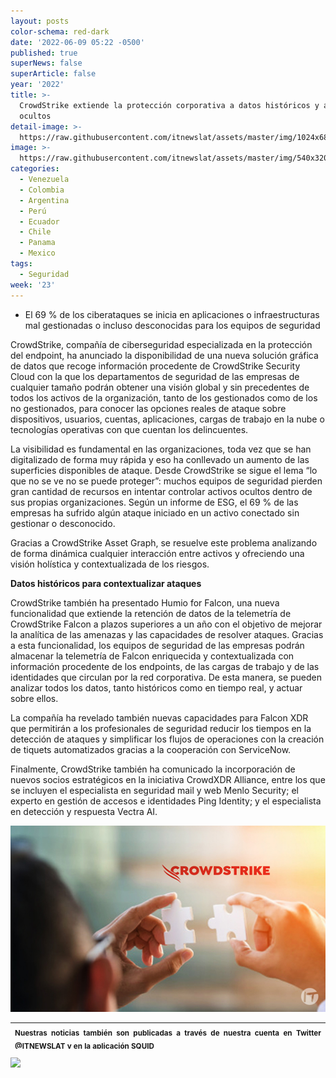 ```yaml
---
layout: posts
color-schema: red-dark
date: '2022-06-09 05:22 -0500'
published: true
superNews: false
superArticle: false
year: '2022'
title: >-
  CrowdStrike extiende la protección corporativa a datos históricos y a activos
  ocultos
detail-image: >-
  https://raw.githubusercontent.com/itnewslat/assets/master/img/1024x680/CrowdStrike-g.jpg
image: >-
  https://raw.githubusercontent.com/itnewslat/assets/master/img/540x320/CrowdStrike-p.jpg
categories:
  - Venezuela
  - Colombia
  - Argentina
  - Perú
  - Ecuador
  - Chile
  - Panama
  - Mexico
tags:
  - Seguridad
week: '23'
---
```

- El 69 % de los ciberataques se inicia en aplicaciones o infraestructuras mal gestionadas o incluso desconocidas para los equipos de seguridad

CrowdStrike, compañía de ciberseguridad especializada en la protección del endpoint, ha anunciado la disponibilidad de una nueva solución gráfica de datos que recoge información procedente de CrowdStrike Security Cloud con la que los departamentos de seguridad de las empresas de cualquier tamaño podrán obtener una visión global y sin precedentes de todos los activos de la organización, tanto de los gestionados como de los no gestionados, para conocer las opciones reales de ataque sobre dispositivos, usuarios, cuentas, aplicaciones, cargas de trabajo en la nube o tecnologías operativas con que cuentan los delincuentes.

La visibilidad es fundamental en las organizaciones, toda vez que se han digitalizado de forma muy rápida y eso ha conllevado un aumento de las superficies disponibles de ataque. Desde CrowdStrike se sigue el lema “lo que no se ve no se puede proteger”: muchos equipos de seguridad pierden gran cantidad de recursos en intentar controlar activos ocultos dentro de sus propias organizaciones. Según un informe de ESG, el 69 % de las empresas ha sufrido algún ataque iniciado en un activo conectado sin gestionar o desconocido.
 
Gracias a CrowdStrike Asset Graph, se resuelve este problema analizando de forma dinámica cualquier interacción entre activos y ofreciendo una visión holística y contextualizada de los riesgos.
 
**Datos históricos para contextualizar ataques**

CrowdStrike también ha presentado Humio for Falcon, una nueva funcionalidad que extiende la retención de datos de la telemetría de CrowdStrike Falcon a plazos superiores a un año con el objetivo de mejorar la analítica de las amenazas y las capacidades de resolver ataques. Gracias a esta funcionalidad, los equipos de seguridad de las empresas podrán almacenar la telemetría de Falcon enriquecida y contextualizada con información procedente de los endpoints, de las cargas de trabajo y de las identidades que circulan por la red corporativa. De esta manera, se pueden analizar todos los datos, tanto históricos como en tiempo real, y actuar sobre ellos.
 
La compañía ha revelado también nuevas capacidades para Falcon XDR que permitirán a los profesionales de seguridad reducir los tiempos en la detección de ataques y simplificar los flujos de operaciones con la creación de tiquets automatizados gracias a la cooperación con ServiceNow.
 
Finalmente, CrowdStrike también ha comunicado la incorporación de nuevos socios estratégicos en la iniciativa CrowdXDR Alliance, entre los que se incluyen el especialista en seguridad mail y web Menlo Security; el experto en gestión de accesos e identidades Ping Identity; y el especialista en detección y respuesta Vectra AI.
 
 ![](https://raw.githubusercontent.com/itnewslat/assets/master/img/540x320/CrowdStrike-p.jpg)
 
 <table style="height: 42px;" width="569">
<tbody>
<tr>
<td style="text-align: justify;"><sub><strong>Nuestras noticias también son publicadas a través de nuestra cuenta en Twitter <a href="https://twitter.com/itnewslat?lang=es">@ITNEWSLAT</a> y en la aplicación <a href="https://squidapp.co/en/">SQUID</a></strong></sub></td>
</tr>
</tbody>
</table>

<img src="https://tracker.metricool.com/c3po.jpg?hash=56f88a41e39ab42c063cc51676587a04"/>